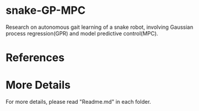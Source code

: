 # snake-GP-MPC
Research on autonomous gait learning of a snake robot,  involving Gaussian process regression(GPR) and model predictive control(MPC).

# References


# More Details

For more details, please read "Readme.md" in each folder.
